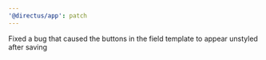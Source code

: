```yaml
---
'@directus/app': patch
---
```


Fixed a bug that caused the buttons in the field template to appear unstyled after saving
